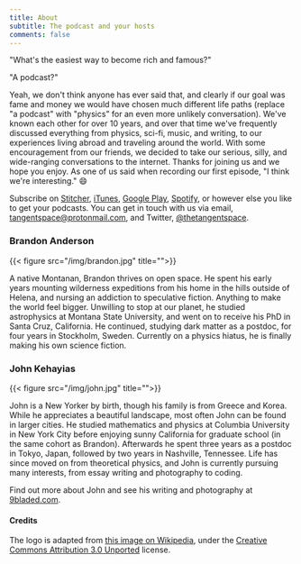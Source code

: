 ```yaml
---
title: About
subtitle: The podcast and your hosts
comments: false
---
```


"What's the easiest way to become rich and famous?"

"A podcast?"

Yeah, we don't think anyone has ever said that, and clearly if our goal was fame and money we would have chosen much different life paths (replace "a podcast" with "physics" for an even more unlikely conversation). We've known each other for over 10 years, and over that time we've frequently discussed everything from physics, sci-fi, music, and writing, to our experiences living abroad and traveling around the world. With some encouragement from our friends, we decided to take our serious, silly, and wide-ranging conversations to the internet. Thanks for joining us and we hope you enjoy. As one of us said when recording our first episode, "I think we're interesting." :smile:

Subscribe on [Stitcher](http://www.stitcher.com/s?fid=140357&refid=stpr), [iTunes](https://itunes.apple.com/us/podcast/the-tangent-space-podcast/id1241787382), [Google Play](https://play.google.com/music/m/I4c3hgpimobf4ei5gilyw3alaxq?t=The_Tangent_Space_Podcast), [Spotify](https://open.spotify.com/show/5NZ4GOyF5K5ZLz4s9sy9zt), or however else you like to get your podcasts. You can get in touch with us via email, [tangentspace@protonmail.com](mailto:tangentspace@protonmail.com), and Twitter, [@thetangentspace](https://twitter.com/thetangentspace).

<!-- <iframe allowtransparency="true" scrolling="no" frameborder="no" src="https://w.soundcloud.com/icon/?url=http%3A%2F%2Fsoundcloud.com%2Ftangentspace&color=orange_white&size=64" style="display: inline; width: 64px; height: 64px;"></iframe> -->

<!-- <a href="http://www.stitcher.com/s?fid=140357&refid=stpr"><img src="http://cloudfront.assets.stitcher.com/promo.assets/stitcher-icon-100x100.jpg" style="display: inline;" width="64" height="64" alt="Listen to Stitcher"></a> -->

<!-- <a href="https://itunes.apple.com/us/podcast/the-tangent-space-podcast/id1241787382?mt=2" style="display:inline-block;overflow:hidden;background:url(//linkmaker.itunes.apple.com/assets/shared/badges/en-us/podcast-lrg.svg) no-repeat;width:200px;height:100px;background-size:contain;"></a> -->


### Brandon Anderson
{{< figure src="/img/brandon.jpg" title="">}}

A native Montanan, Brandon thrives on open space. He spent his early years mounting wilderness expeditions from his home in the hills outside of Helena, and nursing an addiction to speculative fiction. Anything to make the world feel bigger. Unwilling to stop at our planet, he studied astrophysics at Montana State University, and went on to receive his PhD in Santa Cruz, California. He continued, studying dark matter as a postdoc, for four years in Stockholm, Sweden. Currently on a physics hiatus, he is finally making his own science fiction.

### John Kehayias
{{< figure src="/img/john.jpg" title="">}}

John is a New Yorker by birth, though his family is from Greece and Korea. While he appreciates a beautiful landscape, most often John can be found in larger cities. He studied mathematics and physics at Columbia University in New York City before enjoying sunny California for graduate school (in the same cohort as Brandon). Afterwards he spent three years as a postdoc in Tokyo, Japan, followed by two years in Nashville, Tennessee. Life has since moved on from theoretical physics, and John is currently pursuing many interests, from essay writing and photography to coding.

Find out more about John and see his writing and photography at [9bladed.com](https://9bladed.com).

#### Credits

The logo is adapted from [this image on Wikipedia](https://commons.wikimedia.org/wiki/File:Sphere_wireframe_10deg_6r.svg), under the [Creative Commons Attribution 3.0 Unported](https://creativecommons.org/licenses/by/3.0/deed.en) license.
